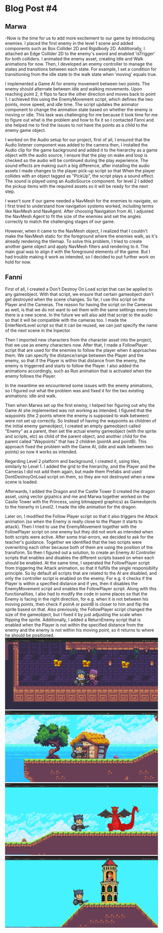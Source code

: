 <h1> Blog Post #4 </h1>
<h2>Marwa</h2>
-Now is the time for us to add more excitement to our game by introducing enemies. I placed the first enemy in the level 1 scene and added components such as Box Collider 2D and Rigidbody 2D. Additionally, I attached an Edge Collider 2D to the enemy's sword and enabled 'isTrigger' for both colliders. I animated the enemy asset, creating Idle and Walk animations for now. Then, I developed an enemy controller to manage the states and transitions between each state. For example, I set a condition for transitioning from the idle state to the walk state when 'moving' equals true.

I implemented a Game AI for enemy movement between two points. The enemy should alternate between idle and walking movements. Upon reaching point 2, it flips to face the other direction and moves back to point 1. I achieved this using the EnemyMovement script, which defines the two points, move speed, and idle time. The script updates the animator component to change the animation state based on whether the enemy is moving or idle.
This task was challenging for me because it took time for me to figure out what is the problem and how to fix it so I contacted Fanni and she helped me to find the issues to not have the points as a child to the enemy game object.

I worked on the Audio setup for our project, first of all, I ensured that the Audio listener component was added to the camera then, I installed the Audio clip for the game background and added it to the hierarchy as a game object with the audio source, I ensure that the play on wake and loop is checked so the audio will be continued during the play experience. 
The sound effects are making such a big difference, after installing the audio assets I made changes to the player pick-up script so that When the player collides with an object tagged as "PickUp", the script plays a sound effect. The sound is played using an AudioSource component.
for level 2 I added the pickup items with the required assets so it will be ready for the next step.

I wasn't sure if our game needed a NavMesh for the enemies to navigate, so I first tried to understand how navigation systems worked, including terms like NavMesh and NavAgent.
After choosing Navigation from AI, I adjusted the NavMesh Agent to fit the size of the enemies and set the angles correctly to match the challenging stages of our game.

However, when it came to the NavMesh object, I realized that I couldn't make the NavMesh static for the foreground where the enemies walk, as it's already rendering the tilemap.
To solve this problem, I tried to create another game object and apply NavMesh filters and rendering to it. The main goal was to align it with the foreground elements of the game.
But I had trouble making it work as intended, so I decided to put further work on hold for now.




<h2>Fanni</h2>
First of all, I created a Don't Destroy On Load script that can be applied to any gameobject. With that script, we ensure that certain gameobject don't get destroyed when the scene changes. So far, I use this script on the Player and the Cameras. The reason for having the script on the Cameras as well, is that we do not want to set them with the same settings every time there is a new scene. In the future we will also add that script to the audio so that it will be compatible with the cameras too. I made the EnterNextLevel script so that it can be reused, we can just specify the name of the next scene in the Inpector. 

Then I imported new characters from the character asset into the project, that we use as enemy characters now. After that, I made a FollowPlayer script that are used for the enemies to follow the player when it approaches them. We can specify the distance/range between the Player and the enemy, so that if the Player is within that distance from the enemy, the enemy is triggerred and starts to follow the Player. I also added the animations accordingly, such as Run animation that is activated when the enemy follows the Player.

In the meantime we encountered some issues with the enemy animations, so I figured out what the problem was and fixed it for the two existing animations: idle and walk. 

Then when Marwa set up the first enemy, I helped her figuring out why the Game AI she implemented was not working as intended. I figured that the waypoints (the 2 points where the enemy is supposed to walk between) were not set up correctly. So Instead of having the waypoints as children of the initial enemy gameobject, I created an empty gameobject called "Enemy" as a parent, then set the actual enemy gameobject (with the sprite and scripts, etc) as child of the parent object, and another child for the parent called "Waypoints" that has 2 children (pointA and pointB). This approach fixed the problem with the Game AI, (idle and walk between two points) so now it works as intended.

Regarding Level 2 platform and background, I created it, using tiles, similarly to Level 1. I added the grid to the hierarchy, and the Player and the Cameras I did not add them again, but made them Prefabs and used DontDestroyOnLoad script on them, so they are not destroyed when a new scene is loaded.

Afterwards, I added the Dragon and the Castle Tower (I created the dragon asset, using vector grpahics and me and Marwa together worked on the Castle Tower with the Princess, using bitmapped graphics) as Gameobjects to the hierarhy in Level2. I made the idle animation for the dragon.  

Later on, I modified the Follow Player script so that it also triggers the Attack animation (so when the Enemy is really close to the Player it starts to attack). Then I tried to use the EnemyMovement together with the FollowPlayer script on one enemy but they did not work  as intended when both scripts were active. After some trial-errors, we decided to ask for the teacher's guidance. Together we identified that the two scripts were overwriting each other because both of them are using the position of the transform. So then I figured out a solution, to create an Enemy AI Controller scripts that enables and disables the different scripts based on when each should be enabled. At the same time, I seperated the FollowPlayer script from triggering the Attack animation, so that it fulfills the single responsibilty principle. So by default all scripts that are related to the AI are disabled, and only the controller script is enabled on the enemy. For e.g. it checks if the Player is within a specified distance and if yes, then it disables the EnemyMovement script and enables the FollowPlayer script. Along with this functionalities, I also had to modify the code in some places so that the Enemy is facing in the right direction, for e.g. when it is not between his moving points, then check if poinA or pointB is closer to him and flip the sprite based on that. Also previously, the FollowPlayer script changed the size of the gameobject, but I fixed it by just adjusting the scale when flipping the sprite. Additionally, I added a ReturnEnemy script that is enabled when the Player is not within the specified distance from the enemy and the enemy is not within his moving point, so it returns to where he should be positioned. 
<img src="images/screenshot_attack.png">
<img src="images/screenshot_level2.png">
<img src="images/screenshot_dragon.png">
<img src="images/screenshot_castleprincess.png">
